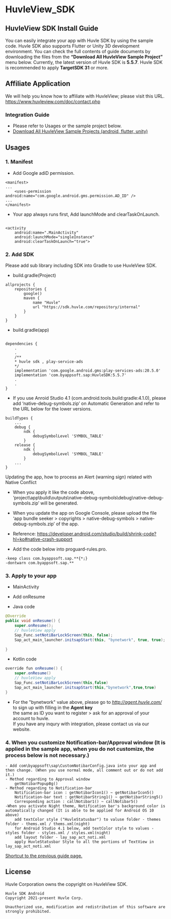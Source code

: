# HuvleView_SDK

## HuvleView SDK Install Guide


You can easily integrate your app with Huvle SDK by using the sample code. Huvle SDK also supports Flutter or Unity 3D development environment.
You can check the full contents of guide documents by downloading the files from the **“Download All HuvleView Sample Project”** menu below.
Currently, the latest version of Huvle SDK is **5.5.7**. Huvle SDK is recommended to apply **TargetSDK 31** or more.


## Affiliate Application
We will help you know how to affiliate with HuvleView; please visit this URL. https://www.huvleview.com/doc/contact.php


### Integration Guide
- Please refer to Usages or the sample project below.
- [Download All HuvleView Sample Projects (android, flutter, unity)](https://github.com/Huvle-Ad/HuvleView_SDK_EN/archive/main.zip)


## Usages
### 1. Manifest

- Add Google adiD permission.
```
<manifest>
...
    <uses-permission android:name="com.google.android.gms.permission.AD_ID" /> 
...
</manifest>
```

- Your app always runs first, Add launchMode and clearTaskOnLaunch.
  
```

<activity
	android:name=".MainActivity"
	android:launchMode="singleInstance"
	android:clearTaskOnLaunch="true">
```

### 2. Add SDK 
Please add sub library including SDK into Gradle to use HuvleView SDK.
- build.gradle(Project)
```
allprojects {
    repositories {
        google()
        maven {
            name "Huvle"
            url "https://sdk.huvle.com/repository/internal"
        }
    }
}
```

- build.gradle(app)
```

dependencies {
	.
	.
	/**
	* huvle sdk , play-service-ads 
	*/
	implementation 'com.google.android.gms:play-services-ads:20.5.0'
	implementation 'com.byappsoft.sap:HuvleSDK:5.5.7' 
	.
	.
}
```

- If you use Anroid Studio 4.1 (com.android.tools.build:gradle:4.1.0), please add ‘native-debug-symbols.zip’ on Automatic Generation and refer to the URL below for the lower versions.
```
buildTypes {
	...
    debug {
        ndk {
            debugSymbolLevel 'SYMBOL_TABLE'
        }
    release {
        ndk {
            debugSymbolLevel 'SYMBOL_TABLE'
        }
	...
}
```
Updating the app, how to process an Alert (warning sign) related with Native Conflict
- When you apply it like the code above, ‘project\app\build\outputs\native-debug-symbols\debug\native-debug-symbols.zip’ will be generated.
- When you update the app on Google Console, please upload the file ‘app bundle seeker > copyrights > native-debug-symbols > native-debug-symbols.zip’ of the app.
- Reference: https://developer.android.com/studio/build/shrink-code?hl=ko#native-crash-support

- Add the code below into proguard-rules.pro.
```
-keep class com.byappsoft.sap.**{*;}
-dontwarn com.byappsoft.sap.**
```

### 3. Apply to your app
- MainActivity

+ Add onResume
- Java code
```java
@Override
public void onResume() {
	super.onResume();
	// huvleView apply
	Sap_Func.setNotiBarLockScreen(this, false);
	Sap_act_main_launcher.initsapStart(this, "bynetwork", true, true);
	
}
```

- Kotlin code
```java
override fun onResume() {
	super.onResume()
	// huvleView apply
	Sap_Func.setNotiBarLockScreen(this,false)
	Sap_act_main_launcher.initsapStart(this,"bynetwork",true,true)
}
```

- For the "bynetwork" value above, please go to _http://agent.huvle.com/_ to sign up with filling in the **Agent key**   
  the same as ID you want to register > ask for an approval of your account to huvle.  
  If you have any inqury with integration, please contact us via our website.



### 4. When you customize Notification-bar/Approval window (It is applied in the sample app, when you do not customize, the process below is not necessary.)
```
- Add com\byappsoft\sap\CustomNotibarConfig.java into your app and then change. (When you use normal mode, all comment out or do not add it.)
- Method regarding to Approval window
	getNotibarPopupBg()
- Method regarding to Notification-bar
	Notification-bar icon : getNotibarIcon1() ~ getNotibarIcon5()
	Notification-bar text : getNotibarString1() ~ getNotibarString5()
	Corresponding action : callNotibar1() ~ callNotibar5()
-When you activate Night theme, Notification bar's background color is automatically changed (It is able to be applied for Android OS 10 above)
	add textColor style ("HuvleStatusbar") to valuse folder - themes folder - thems.xml / thems.xml(night) 
	for Android Studio 4.1 below, add textColor style to values - styles folder - styles.xml / styles.xml(night)
	add layout folder - lay_sap_act_noti.xml
	apply HuvleStatusbar Style to all the portions of TextView in lay_sap_act_noti.xml
```

[Shortcut to the previous guide page.](http://api.huvleview.com/ko/index.html)


## License
Huvle Corporation owns the copyright on HuvleView SDK.
```
Huvle SDK Android
Copyright 2021-present Huvle Corp.

Unauthorized use, modification and redistribution of this software are strongly prohibited.
```

